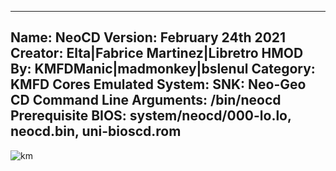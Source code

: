 -----------------------
Name: NeoCD
Version: February 24th 2021
Creator: Elta|Fabrice Martinez|Libretro
HMOD By: KMFDManic|madmonkey|bslenul
Category: KMFD Cores
Emulated System: SNK: Neo-Geo CD
Command Line Arguments: /bin/neocd 
Prerequisite BIOS: system/neocd/000-lo.lo, neocd.bin, uni-bioscd.rom
-----------------------
![km](https://i.imgur.com/mXEIfrH.png)
